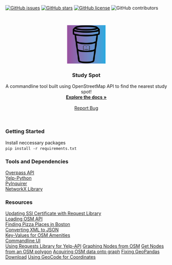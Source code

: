 [![GitHub issues](https://img.shields.io/github/issues/jasoninirio/EC504-Final-Project?style=plastic)](https://github.com/jasoninirio/EC504-Final-Project/issues)
[![GitHub stars](https://img.shields.io/github/stars/jasoninirio/EC504-Final-Project?style=plastic)](https://github.com/jasoninirio/EC504-Final-Project/stargazers)
[![GitHub license](https://img.shields.io/github/license/jasoninirio/EC504-Final-Project?style=plastic)](https://github.com/jasoninirio/EC504-Final-Project/blob/main/LICENSE)
![GitHub contributors](https://img.shields.io/github/contributors-anon/jasoninirio/EC504-Final-Project?style=plastic)

<br />
<p align="center">
  <a href="https://github.com/jasoninirio/EC504-Final-Project">
    <img src="images/logo_120_120.png" alt="Logo" width="120" height="120">
  </a>

  <h3 align="center">Study Spot</h3>

  <p align="center">
    A commandline tool built using OpenStreetMap API to find the nearest study spot!
    <br />
    <a href="https://github.com/jasoninirio/EC504-Final-Project"><strong>Explore the docs »</strong></a>
    <br />
    <br />
    <a href="https://github.com/jasoninirio/EC504-Final-Project/issues">Report Bug</a>
  </p>
</p>
<br/>

### Getting Started  
Install neccessary packages  
`pip install -r requirements.txt`  

### Tools and Dependencies
[Overpass API](https://python-overpy.readthedocs.io/en/latest/index.html)  
[Yelp-Python](https://github.com/Yelp/yelp-python)  
[PyInquirer](https://github.com/CITGuru/PyInquirer)  
[NetworkX Library](https://networkx.org/documentation/stable/tutorial.html)  

### Resources
[Updating SSl Certificate with Request Library](https://community.esri.com/t5/python-questions/solving-ssl-errors-in-python-requests/td-p/1124005)  
[Loading OSM API](https://towardsdatascience.com/loading-data-from-openstreetmap-with-python-and-the-overpass-api-513882a27fd0)  
[Finding Pizza Places in Boston](https://blog.jovian.ai/finding-pizza-places-in-massachusetts-using-osm-rest-api-and-web-scrapping-techniques-d14ad8f19b09)  
[Converting XML to JSON](https://www.hellocodeclub.com/how-to-convert-xml-to-json-in-python-ultimate-guide/)  
[Key-Values for OSM Amenities](https://taginfo.openstreetmap.org/keys/amenity#values)  
[Commandline UI](https://codeburst.io/building-beautiful-command-line-interfaces-with-python-26c7e1bb54df)  
[Using Requests Library for Yelp-API](https://www.justintodata.com/python-api-call-to-request-data/)
[Graphing Nodes from OSM](https://taylor.callsen.me/loading-openstreetmap-data-into-a-graph-database/)
[Get Nodes from an OSM polygon](https://wiki.openstreetmap.org/wiki/Overpass_API/Overpass_QL#By_polygon_.28poly.29)
[Acquiring OSM data onto graph](https://levelup.gitconnected.com/working-with-openstreetmap-in-python-c49396d98ad4)
[Fixing GeoPandas Download](https://stackoverflow.com/questions/54734667/error-installing-geopandas-a-gdal-api-version-must-be-specified-in-anaconda)
[Using GeoCode for Coordinates](https://towardsdatascience.com/geocode-with-python-161ec1e62b89)